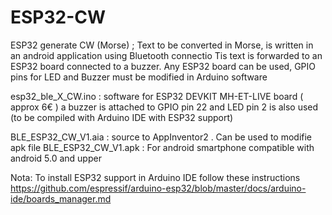 # ESP32-CW
ESP32 generate CW (Morse) ; Text to be converted in Morse, is written in an android application  using Bluetooth connectio 
Tis text is forwarded to an ESP32 board connected to a buzzer. Any ESP32 board can be used, GPIO pins for LED and Buzzer must be modified in Arduino software

esp32_ble_X_CW.ino   : software for ESP32 DEVKIT MH-ET-LIVE board ( approx 6€ ) a buzzer is attached to GPIO pin 22 and LED pin 2 is also used (to be compiled with Arduino IDE with ESP32 support)

BLE_ESP32_CW_V1.aia : source to AppInventor2 . Can be used to modifie apk file
BLE_ESP32_CW_V1.apk : For android smartphone compatible with android 5.0 and upper

Nota: To install ESP32 support in Arduino IDE follow these instructions https://github.com/espressif/arduino-esp32/blob/master/docs/arduino-ide/boards_manager.md


